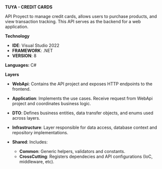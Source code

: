**TUYA - CREDIT CARDS**

API Proyect to manage credit cards, allows users to purchase products, and view transaction tracking.
This API serves as the backend for a web application.

**Technology**

-	**IDE**: Visual Studio 2022
-	**FRAMEWORK**: .NET
-	**VERSION**: 8

**Languages:** C#

**Layers**

-	**WebApi**: Contains the API project and exposes HTTP endpoints to the frontend.

-	**Application**: Implements the use cases. Receive request from WebApi project and coordinates business logic.

-	**DTO**: Defines business entities, data transfer objects, and enums used across layers.

-	**Infrastructure**: Layer responsible for data access, database context and repository implementations.

-	**Shared**: Includes:
	-	**Common**: Generic helpers, validators and constants.
	-	**CrossCutting**: Registers dependecies and API configurations (IoC, middleware, etc).
